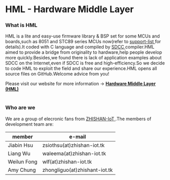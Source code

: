 <h1> HML - Hardware Middle Layer </h1>

<h3> What is HML </h3>
<p>
HML is a lite and easy-use firmware library & BSP set for some MCUs and boards,such as 8051 and STC89 series MCUs now(refer to <a href="http://hw.zhishan-iot.tk/page/hml/index.html#support-list"> support-list </a> for details).It coded with C language and compiled by <a href="http://sdcc.sourceforge.net/"> SDCC </a> compiler.HML aimed to provide a bridge from originality to hardware,help people develop more quickly.Besides,we found there is lack of application examples about SDCC on the Internet,even if SDCC is free and high-efficiency.So we decide to code HML to exploit the field and share our experience.HML opens all source files on GitHub.Welcome advice from you!
</p>
Please visit our website for more information -> <a href="http://hw.zhishan-iot.tk/page/hml/index.html"> <strong> Hardware Middle Layer (HML) </strong> </a>
<br>
<br>

<h3> Who are we </h3>
<p>
We are a group of elecronic fans from <a href="http://zhishan-iot.tk"> ZHISHAN-IoT </a> .The members of development team are:
</p>

|member        |e-mail                        |
|--------------|------------------------------|
| Jiabin Hsu   | zsiothsu(at)zhishan-iot.tk   |
| Liang Wu     | waleema(at)zhishan-iot.tk    |
| Weilun Fong  | wlf(at)zhishan-iot.tk        |
| Amy Chung    | zhongliguo(at)zhishant-iot.tk|